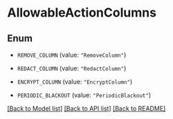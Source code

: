 # AllowableActionColumns

## Enum


* `REMOVE_COLUMN` (value: `"RemoveColumn"`)

* `REDACT_COLUMN` (value: `"RedactColumn"`)

* `ENCRYPT_COLUMN` (value: `"EncryptColumn"`)

* `PERIODIC_BLACKOUT` (value: `"PeriodicBlackout"`)


[[Back to Model list]](../README.md#documentation-for-models) [[Back to API list]](../README.md#documentation-for-api-endpoints) [[Back to README]](../README.md)


